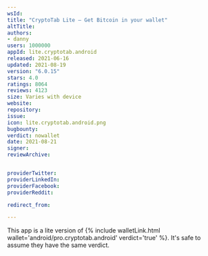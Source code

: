 ```yaml
---
wsId: 
title: "CryptoTab Lite — Get Bitcoin in your wallet"
altTitle: 
authors:
- danny
users: 1000000
appId: lite.cryptotab.android
released: 2021-06-16
updated: 2021-08-19
version: "6.0.15"
stars: 4.0
ratings: 8064
reviews: 4123
size: Varies with device
website: 
repository: 
issue: 
icon: lite.cryptotab.android.png
bugbounty: 
verdict: nowallet
date: 2021-08-21
signer: 
reviewArchive:


providerTwitter: 
providerLinkedIn: 
providerFacebook: 
providerReddit: 

redirect_from:

---
```



This app is a lite version of {% include walletLink.html wallet='android/pro.cryptotab.android' verdict='true' %}.
It's safe to assume they have the same verdict.